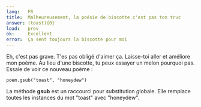 ```yaml
---
lang:   FR
title:  Malheureusement, la poésie de biscotte c'est pas ton truc
answer: (toast){0}
load:   prev
ok:     Excellent
error:  Ça sent toujours la biscotte pour moi
---
```


Eh, c'est pas grave. T'es pas obligé d'aimer ça. Laisse-toi aller et
améliore mon poème. Au lieu d'une biscotte, tu peux essayer un melon
pourquoi pas. Essaie de voir ce nouveau poème :

    poem.gsub("toast", "honeydew")

La méthode __gsub__ est un raccourci pour *sub*stitution *g*lobale.
Elle remplace toutes les instances du mot "toast" avec "honeydew".
